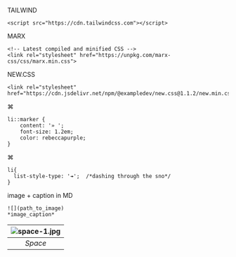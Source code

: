 TAILWIND

```
<script src="https://cdn.tailwindcss.com"></script>
```


MARX

```
<!-- Latest compiled and minified CSS -->
<link rel="stylesheet" href="https://unpkg.com/marx-css/css/marx.min.css">
```


NEW.CSS

```
<link rel="stylesheet" href="https://cdn.jsdelivr.net/npm/@exampledev/new.css@1.1.2/new.min.css">
```


⌘

```
li::marker {
    content: '» ';
    font-size: 1.2em;
    color: rebeccapurple;
}
```

⌘

```
li{
  list-style-type: '↠';  /*dashing through the sno*/
}
```

image + caption in MD

```
![](path_to_image)
*image_caption*
```


| ![space-1.jpg](http://www.storywarren.com/wp-content/uploads/2016/09/space-1.jpg) | 
|:--:| 
| *Space* |
